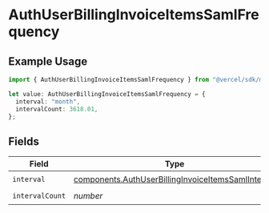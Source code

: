 # AuthUserBillingInvoiceItemsSamlFrequency

## Example Usage

```typescript
import { AuthUserBillingInvoiceItemsSamlFrequency } from "@vercel/sdk/models/components/authuser.js";

let value: AuthUserBillingInvoiceItemsSamlFrequency = {
  interval: "month",
  intervalCount: 3618.01,
};
```

## Fields

| Field                                                                                                                    | Type                                                                                                                     | Required                                                                                                                 | Description                                                                                                              |
| ------------------------------------------------------------------------------------------------------------------------ | ------------------------------------------------------------------------------------------------------------------------ | ------------------------------------------------------------------------------------------------------------------------ | ------------------------------------------------------------------------------------------------------------------------ |
| `interval`                                                                                                               | [components.AuthUserBillingInvoiceItemsSamlInterval](../../models/components/authuserbillinginvoiceitemssamlinterval.md) | :heavy_check_mark:                                                                                                       | N/A                                                                                                                      |
| `intervalCount`                                                                                                          | *number*                                                                                                                 | :heavy_check_mark:                                                                                                       | N/A                                                                                                                      |